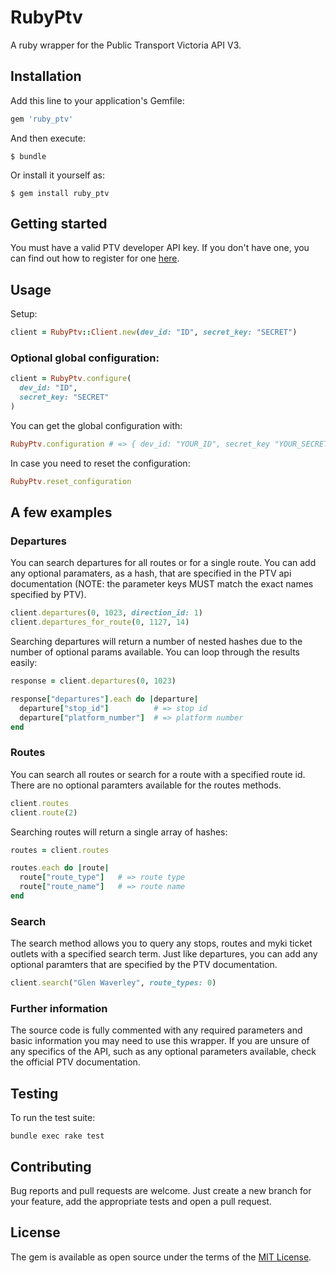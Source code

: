 # RubyPtv

A ruby wrapper for the Public Transport Victoria API V3.

## Installation

Add this line to your application's Gemfile:

```ruby
gem 'ruby_ptv'
```

And then execute:

    $ bundle

Or install it yourself as:

    $ gem install ruby_ptv

## Getting started

You must have a valid PTV developer API key. If you don't have one, you can find out how to register for one [here](https://www.ptv.vic.gov.au/about-ptv/ptv-data-and-reports/digital-products/ptv-timetable-api).

## Usage

Setup:

``` ruby
client = RubyPtv::Client.new(dev_id: "ID", secret_key: "SECRET")
```

### Optional global configuration:

``` ruby
client = RubyPtv.configure(
  dev_id: "ID",
  secret_key: "SECRET"
)
```
You can get the global configuration with:

``` ruby
RubyPtv.configuration # => { dev_id: "YOUR_ID", secret_key "YOUR_SECRET }
```

In case you need to reset the configuration:

```ruby
RubyPtv.reset_configuration
```

## A few examples

### Departures

You can search departures for all routes or for a single route. You can add any optional paramaters, as a hash, that are specified in the PTV api documentation (NOTE: the parameter keys MUST match the exact names specified by PTV).

```ruby
client.departures(0, 1023, direction_id: 1)
client.departures_for_route(0, 1127, 14)
```

Searching departures will return a number of nested hashes due to the number of optional params available. You can loop through the results easily:

```ruby
response = client.departures(0, 1023)

response["departures"].each do |departure|
  departure["stop_id"]          # => stop id
  departure["platform_number"]  # => platform number
end
```

### Routes

You can search all routes or search for a route with a specified route id. There are no optional paramters available for the routes methods.

```ruby
client.routes
client.route(2)
```

Searching routes will return a single array of hashes:

```ruby
routes = client.routes

routes.each do |route|
  route["route_type"]   # => route type
  route["route_name"]   # => route name
end
```

### Search

The search method allows you to query any stops, routes and myki ticket outlets with a specified search term. Just like departures, you can add any optional paramters that are specified by the PTV documentation.

```ruby
client.search("Glen Waverley", route_types: 0)
```

### Further information

The source code is fully commented with any required parameters and basic information you may need to use this wrapper. If you are unsure of any specifics of the API, such as any optional parameters available, check the official PTV documentation.

## Testing

To run the test suite:

```
bundle exec rake test
```

## Contributing

Bug reports and pull requests are welcome. Just create a new branch for your feature, add the appropriate tests and open a pull request.


## License

The gem is available as open source under the terms of the [MIT License](http://opensource.org/licenses/MIT).

